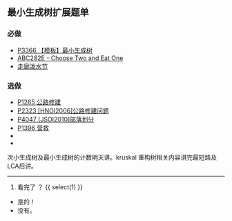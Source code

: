 ## 最小生成树扩展题单

### 必做

- [P3366 【模板】最小生成树](https://www.luogu.com.cn/problem/P3366)
- [ABC282E - Choose Two and Eat One](https://atcoder.jp/contests/abc282/tasks/abc282_e)
- [走廊泼水节](https://www.acwing.com/problem/content/348/)

### 选做

- [P1265 公路修建](https://www.luogu.com.cn/problem/P1265)
- [P2323 [HNOI2006]公路修建问题](https://www.luogu.com.cn/problem/P2323)
- [P4047 [JSOI2010]部落划分](https://www.luogu.com.cn/problem/P4047)
- [P1396 营救](https://www.luogu.com.cn/problem/P1396)
- [](https://www.luogu.com.cn/problem/)
- [](https://www.luogu.com.cn/problem/)

次小生成树及最小生成树的计数明天讲。kruskal 重构树相关内容讲完最短路及LCA后讲。

-----

1. 看完了 ？
{{ select(1) }}
- 是的！
- 没有。